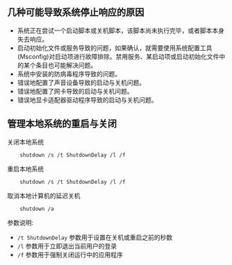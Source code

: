 

## 几种可能导致系统停止响应的原因

- 系统正在尝试一个启动脚本或关机脚本，该脚本尚未执行完毕，或者脚本本身失去响应。
- 启动初始化文件或服务导致的问题，如果确认，就需要使用系统配置工具(Msconfig)对启动项进行故障排除。禁用服务、某启动项或启动初始化文件中的某个条目也可能解决问题。
- 系统中安装的防病毒程序导致的问题。
- 错误地配置了声音设备导致的启动与关机问题。
- 错误地配置了网卡导致的启动与关机问题。
- 错误地显卡适配器驱动程序导致的启动与关机问题。


## 管理本地系统的重启与关闭

关闭本地系统
```
    shutdown /s /t ShutdownDelay /l /f
```

重启本地系统
```
    shutdown /s /t ShutdownDelay /l /f
```

取消本地计算机的延迟关机
```
    shutdown /a
```

参数说明:
- `/t ShutdownDelay` 参数用于设置在关机或重启之前的秒数
- `/l` 参数用于立即退出当前用户的登录
- `/f` 参数用于强制关闭运行中的应用程序
